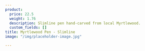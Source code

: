 ```yaml
---
product:
  price: 22.5
  weight: 1.76
  description: Slimline pen hand-carved from local Myrtlewood.
  custom_fields: []
title: Myrtlewood Pen - Slimline
image: "/img/placeholder-image.jpg"

---
```

